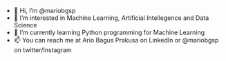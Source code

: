 - 👋 Hi, I’m @mariobgsp
- 👀 I’m interested in Machine Learning, Artificial Intellegence and Data Science
- 🌱 I’m currently learning Python programming for Machine Learning
- 📫 You can reach me at Ario Bagus Prakusa on LinkedIn or @mariobgsp on twitter/Instagram 

<!---
mariobgsp/mariobgsp is a ✨ special ✨ repository because its `README.md` (this file) appears on your GitHub profile.
You can click the Preview link to take a look at your changes.
--->
